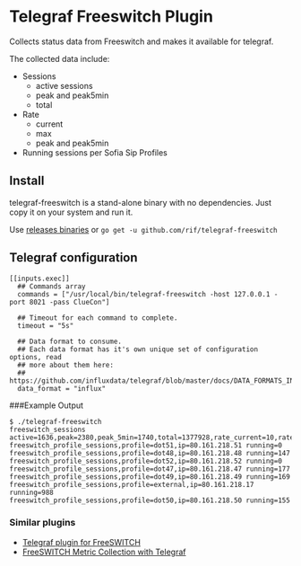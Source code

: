 # Telegraf Freeswitch Plugin

Collects status data from Freeswitch and makes it available for telegraf.

The collected data include:

- Sessions
  - active sessions
  - peak and peak5min
  - total
- Rate
  - current
  - max
  - peak and peak5min
- Running sessions per Sofia Sip Profiles


## Install
telegraf-freeswitch is a stand-alone binary with no dependencies. Just copy it on your system and run it.

Use [releases binaries](https://github.com/rif/telegraf-freeswitch/releases) or ```go get -u github.com/rif/telegraf-freeswitch```

## Telegraf configuration

```
[[inputs.exec]]
  ## Commands array
  commands = ["/usr/local/bin/telegraf-freeswitch -host 127.0.0.1 -port 8021 -pass ClueCon"]

  ## Timeout for each command to complete.
  timeout = "5s"

  ## Data format to consume.
  ## Each data format has it's own unique set of configuration options, read
  ## more about them here:
  ## https://github.com/influxdata/telegraf/blob/master/docs/DATA_FORMATS_INPUT.md
  data_format = "influx"
```

###Example Output
```
$ ./telegraf-freeswitch
freeswitch_sessions active=1636,peak=2380,peak_5min=1740,total=1377928,rate_current=10,rate_max=300,rate_peak=234,rate_peak_5min=25
freeswitch_profile_sessions,profile=dot51,ip=80.161.218.51 running=0
freeswitch_profile_sessions,profile=dot48,ip=80.161.218.48 running=147
freeswitch_profile_sessions,profile=dot52,ip=80.161.218.52 running=0
freeswitch_profile_sessions,profile=dot47,ip=80.161.218.47 running=177
freeswitch_profile_sessions,profile=dot49,ip=80.161.218.49 running=169
freeswitch_profile_sessions,profile=external,ip=80.161.218.17 running=988
freeswitch_profile_sessions,profile=dot50,ip=80.161.218.50 running=155
```

### Similar plugins
- [Telegraf plugin for FreeSWITCH ](https://github.com/areski/freeswitch-telegraf-plugin)
- [FreeSWITCH Metric Collection with Telegraf](https://github.com/moises-silva/freeswitch-telegraf)
